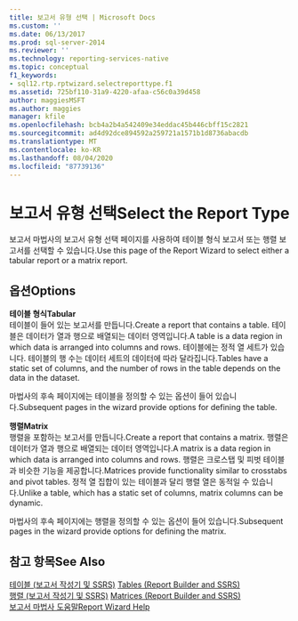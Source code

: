 ```yaml
---
title: 보고서 유형 선택 | Microsoft Docs
ms.custom: ''
ms.date: 06/13/2017
ms.prod: sql-server-2014
ms.reviewer: ''
ms.technology: reporting-services-native
ms.topic: conceptual
f1_keywords:
- sql12.rtp.rptwizard.selectreporttype.f1
ms.assetid: 725bf110-31a9-4220-afaa-c56c0a39d458
author: maggiesMSFT
ms.author: maggies
manager: kfile
ms.openlocfilehash: bcb4a2b4a542409e34eddac45b446cbff15c2821
ms.sourcegitcommit: ad4d92dce894592a259721a1571b1d8736abacdb
ms.translationtype: MT
ms.contentlocale: ko-KR
ms.lasthandoff: 08/04/2020
ms.locfileid: "87739136"
---
```

# <a name="select-the-report-type"></a><span data-ttu-id="213cc-102">보고서 유형 선택</span><span class="sxs-lookup"><span data-stu-id="213cc-102">Select the Report Type</span></span>
  <span data-ttu-id="213cc-103">보고서 마법사의 보고서 유형 선택 페이지를 사용하여 테이블 형식 보고서 또는 행렬 보고서를 선택할 수 있습니다.</span><span class="sxs-lookup"><span data-stu-id="213cc-103">Use this page of the Report Wizard to select either a tabular report or a matrix report.</span></span>  
  
## <a name="options"></a><span data-ttu-id="213cc-104">옵션</span><span class="sxs-lookup"><span data-stu-id="213cc-104">Options</span></span>  
 <span data-ttu-id="213cc-105">**테이블 형식**</span><span class="sxs-lookup"><span data-stu-id="213cc-105">**Tabular**</span></span>  
 <span data-ttu-id="213cc-106">테이블이 들어 있는 보고서를 만듭니다.</span><span class="sxs-lookup"><span data-stu-id="213cc-106">Create a report that contains a table.</span></span> <span data-ttu-id="213cc-107">테이블은 데이터가 열과 행으로 배열되는 데이터 영역입니다.</span><span class="sxs-lookup"><span data-stu-id="213cc-107">A table is a data region in which data is arranged into columns and rows.</span></span> <span data-ttu-id="213cc-108">테이블에는 정적 열 세트가 있습니다. 테이블의 행 수는 데이터 세트의 데이터에 따라 달라집니다.</span><span class="sxs-lookup"><span data-stu-id="213cc-108">Tables have a static set of columns, and the number of rows in the table depends on the data in the dataset.</span></span>  
  
 <span data-ttu-id="213cc-109">마법사의 후속 페이지에는 테이블을 정의할 수 있는 옵션이 들어 있습니다.</span><span class="sxs-lookup"><span data-stu-id="213cc-109">Subsequent pages in the wizard provide options for defining the table.</span></span>  
  
 <span data-ttu-id="213cc-110">**행렬**</span><span class="sxs-lookup"><span data-stu-id="213cc-110">**Matrix**</span></span>  
 <span data-ttu-id="213cc-111">행렬을 포함하는 보고서를 만듭니다.</span><span class="sxs-lookup"><span data-stu-id="213cc-111">Create a report that contains a matrix.</span></span> <span data-ttu-id="213cc-112">행렬은 데이터가 열과 행으로 배열되는 데이터 영역입니다.</span><span class="sxs-lookup"><span data-stu-id="213cc-112">A matrix is a data region in which data is arranged into columns and rows.</span></span> <span data-ttu-id="213cc-113">행렬은 크로스탭 및 피벗 테이블과 비슷한 기능을 제공합니다.</span><span class="sxs-lookup"><span data-stu-id="213cc-113">Matrices provide functionality similar to crosstabs and pivot tables.</span></span> <span data-ttu-id="213cc-114">정적 열 집합이 있는 테이블과 달리 행렬 열은 동적일 수 있습니다.</span><span class="sxs-lookup"><span data-stu-id="213cc-114">Unlike a table, which has a static set of columns, matrix columns can be dynamic.</span></span>  
  
 <span data-ttu-id="213cc-115">마법사의 후속 페이지에는 행렬을 정의할 수 있는 옵션이 들어 있습니다.</span><span class="sxs-lookup"><span data-stu-id="213cc-115">Subsequent pages in the wizard provide options for defining the matrix.</span></span>  
  
## <a name="see-also"></a><span data-ttu-id="213cc-116">참고 항목</span><span class="sxs-lookup"><span data-stu-id="213cc-116">See Also</span></span>  
 <span data-ttu-id="213cc-117">[테이블 &#40;보고서 작성기 및 SSRS&#41;](report-design/tables-report-builder-and-ssrs.md) </span><span class="sxs-lookup"><span data-stu-id="213cc-117">[Tables &#40;Report Builder  and SSRS&#41;](report-design/tables-report-builder-and-ssrs.md) </span></span>  
 <span data-ttu-id="213cc-118">[행렬 &#40;보고서 작성기 및 SSRS&#41;](report-design/create-a-matrix-report-builder-and-ssrs.md) </span><span class="sxs-lookup"><span data-stu-id="213cc-118">[Matrices &#40;Report Builder and SSRS&#41;](report-design/create-a-matrix-report-builder-and-ssrs.md) </span></span>  
 [<span data-ttu-id="213cc-119">보고서 마법사 도움말</span><span class="sxs-lookup"><span data-stu-id="213cc-119">Report Wizard Help</span></span>](../../2014/reporting-services/report-wizard-help.md)  
  
  
